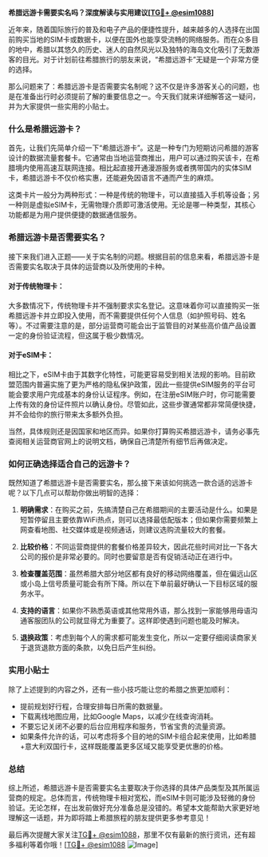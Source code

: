 **希腊远游卡需要实名吗？深度解读与实用建议[[TG💪+ @esim1088](https://t.me/s/esim1088)]**

近年来，随着国际旅行的普及和电子产品的便捷性提升，越来越多的人选择在出国前购买当地的SIM卡或数据卡，以便在国外也能享受流畅的网络服务。而在众多目的地中，希腊以其悠久的历史、迷人的自然风光以及独特的海岛文化吸引了无数游客的目光。对于计划前往希腊旅行的朋友来说，“希腊远游卡”无疑是一个非常方便的选择。

那么问题来了：希腊远游卡是否需要实名制呢？这不仅是许多游客关心的问题，也是在准备出行时必须提前了解的重要信息之一。今天我们就来详细解答这一疑问，并为大家提供一些实用的小贴士。

### 什么是希腊远游卡？

首先，让我们先简单介绍一下“希腊远游卡”。这是一种专门为短期访问希腊的游客设计的数据流量套餐卡。它通常由当地运营商推出，用户可以通过购买该卡，在希腊境内使用高速互联网连接。相比起直接开通漫游服务或者携带国内的实体SIM卡，希腊远游卡不仅价格实惠，还能避免因语言不通而产生的麻烦。

这类卡片一般分为两种形式：一种是传统的物理卡，可以直接插入手机等设备；另一种则是虚拟eSIM卡，无需物理介质即可激活使用。无论是哪一种类型，其核心功能都是为用户提供便捷的数据通信服务。

### 希腊远游卡是否需要实名？

接下来我们进入正题——关于实名制的问题。根据目前的信息来看，希腊远游卡是否需要实名取决于具体的运营商以及所使用的卡种。

#### 对于传统物理卡：
大多数情况下，传统物理卡并不强制要求实名登记。这意味着你可以直接购买一张希腊远游卡并立即投入使用，而不需要提供任何个人信息（如护照号码、姓名等）。不过需要注意的是，部分运营商可能会出于监管目的对某些高价值产品设置一定的身份验证流程，但这属于极少数情况。

#### 对于eSIM卡：
相比之下，eSIM卡由于其数字化特性，可能更容易受到相关法规的影响。目前欧盟范围内普遍实施了更为严格的隐私保护政策，因此一些提供eSIM服务的平台可能会要求用户完成基本的身份认证程序。例如，在注册eSIM账户时，你可能需要上传有效的身份证件照片以确认身份。尽管如此，这些步骤通常都非常简便快捷，并不会给你的旅行带来太多额外负担。

当然，具体规则还是因国家和地区而异。如果你打算购买希腊远游卡，请务必事先查阅相关运营商官网上的说明文档，确保自己清楚所有细节后再做决定。

### 如何正确选择适合自己的远游卡？

既然知道了希腊远游卡是否需要实名，那么接下来该如何挑选一款合适的远游卡呢？以下几点可以帮助你做出明智的选择：

1. **明确需求**：在购买之前，先搞清楚自己在希腊期间的主要活动是什么。如果是短暂停留且主要依靠WiFi热点，则可以选择最低配版本；但如果你需要频繁上网查看地图、社交媒体或是视频通话，则建议选购流量较大的套餐。

2. **比较价格**：不同运营商提供的套餐价格差异较大，因此花些时间对比一下各大公司的报价是非常必要的。同时也要留意是否有促销活动正在进行中。

3. **检查覆盖范围**：虽然希腊大部分地区都有良好的移动网络覆盖，但在偏远山区或小岛上信号质量可能会有所下降。所以在下单前最好确认一下目标区域的服务水平。

4. **支持的语言**：如果你不熟悉英语或其他常用外语，那么找到一家能够用母语沟通客服团队的公司就显得尤为重要了。这样即使遇到问题也能及时解决。

5. **退换政策**：考虑到每个人的需求都可能发生变化，所以一定要仔细阅读商家关于退货退款方面的条款，以免日后产生纠纷。

### 实用小贴士

除了上述提到的内容之外，还有一些小技巧能让您的希腊之旅更加顺利：

- 提前规划好行程，合理安排每日所需的数据量。
- 下载离线地图应用，比如Google Maps，以减少在线查询消耗。
- 不要忘记关闭不必要的后台应用程序和服务，节省宝贵的流量资源。
- 如果条件允许的话，可以考虑将多个目的地的SIM卡组合起来使用，比如希腊+意大利双国行卡，这样既能覆盖更多区域又能享受更优惠的价格。

### 总结

综上所述，希腊远游卡是否需要实名主要取决于你选择的具体产品类型及其所属运营商的规定。总体而言，传统物理卡相对宽松，而eSIM卡则可能涉及轻微的身份验证。无论怎样，在出发前做好充分准备总是没错的。希望本文能帮助大家更好地理解这一话题，并为即将踏上希腊旅程的朋友提供更多参考意见！

最后再次提醒大家关注[TG💪+ @esim1088](https://t.me/s/esim1088)，那里不仅有最新的旅行资讯，还有超多福利等着你哦！[[TG💪+ @esim1088](https://t.me/s/esim1088) ![Image](https://i.postimg.cc/4NQfJmqS/Snipaste-2025-05-13-00-14-12.png)]